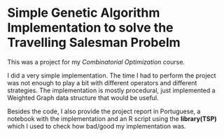 # Simple Genetic Algorithm Implementation to solve the **Travelling Salesman Probelm**

This was a project for my *Combinatorial Optimization* course.

I did a very simple implementation. The time I had to perform the project was not enough to play a bit with different operators and different strategies.
The implementation is mostly procedural, just implemented a Weighted Graph data structure that would be useful.

Besides the code, I also provide the project report in Portuguese, a notebook with the implementation and an R script using the **library(TSP)** which I used to check how bad/good my implementation was.
